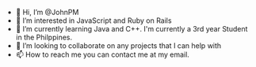 - 👋 Hi, I’m @JohnPM
- 👀 I’m interested in JavaScript and Ruby on Rails
- 🌱 I’m currently learning Java and C++. I'm currently a 3rd year Student in the Philppines.
- 💞️ I’m looking to collaborate on any projects that I can help with
- 📫 How to reach me you can contact me at my email.

<!---
Nitendude/Nitendude is a ✨ special ✨ repository because its `README.md` (this file) appears on your GitHub profile.
You can click the Preview link to take a look at your changes.
--->
